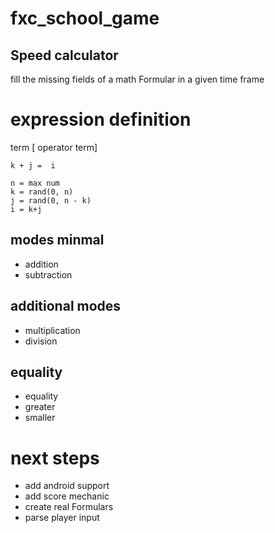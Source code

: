 # fxc_school_game

## Speed calculator
fill the missing fields of a math Formular in a given time frame

# expression definition
term [ operator term] 


```
k + j =  i

n = max num
k = rand(0, n)
j = rand(0, n - k)
i = k+j
```

## modes minmal
- addition 
- subtraction

## additional modes

- multiplication 
- division 

## equality
- equality
- greater
- smaller

# next steps
- add android support
- add score mechanic
- create real Formulars
- parse player input